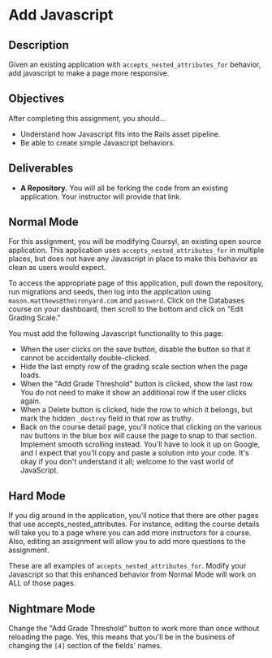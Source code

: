 # Add Javascript

## Description

Given an existing application with `accepts_nested_attributes_for` behavior, add javascript to make a page more responsive.

## Objectives

After completing this assignment, you should...

* Understand how Javascript fits into the Rails asset pipeline.
* Be able to create simple Javascript behaviors.

## Deliverables

* **A Repository.** You will all be forking the code from an existing application.  Your instructor will provide that link.

## Normal Mode

For this assignment, you will be modifying Coursyl, an existing open source application.  This application uses `accepts_nested_attributes_for` in multiple places, but does not have any Javascript in place to make this behavior as clean as users would expect.

To access the appropriate page of this application, pull down the repository, run migrations and seeds, then log into the application using `mason.matthews@theironyard.com` and `password`.  Click on the Databases course on your dashboard, then scroll to the bottom and click on "Edit Grading Scale."

You must add the following Javascript functionality to this page:

* When the user clicks on the save button, disable the button so that it cannot be accidentally double-clicked.
* Hide the last empty row of the grading scale section when the page loads.
* When the "Add Grade Threshold" button is clicked, show the last row.  You do not need to make it show an additional row if the user clicks again.
* When a Delete button is clicked, hide the row to which it belongs, but mark the hidden `_destroy` field in that row as truthy.
* Back on the course detail page, you'll notice that clicking on the various nav buttons in the blue box will cause the page to snap to that section.  Implement smooth scrolling instead.  You'll have to look it up on Google, and I expect that you'll copy and paste a solution into your code.  It's okay if you don't understand it all; welcome to the vast world of JavaScript.

## Hard Mode

If you dig around in the application, you'll notice that there are other pages that use accepts_nested_attributes.  For instance, editing the course details will take you to a page where you can add more instructors for a course.  Also, editing an assignment will allow you to add more questions to the assignment.

These are all examples of `accepts_nested_attributes_for`.  Modify your Javascript so that this enhanced behavior from Normal Mode will work on ALL of those pages.

## Nightmare Mode

Change the "Add Grade Threshold" button to work more than once without reloading the page.  Yes, this means that you'll be in the business of changing the `[4]` section of the fields' names.
